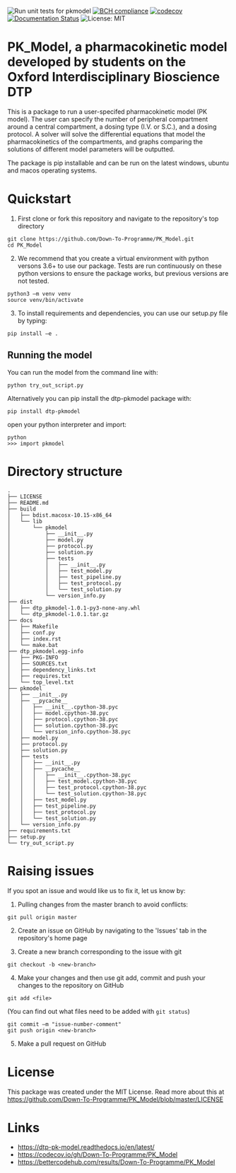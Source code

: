 ![Run unit tests for pkmodel](https://github.com/D-own-T-o-P-rogramme/PK_Model/workflows/Run%20unit%20tests%20for%20pkmodel/badge.svg) [![BCH compliance](https://bettercodehub.com/edge/badge/Down-To-Programme/PK_Model?branch=master)](https://bettercodehub.com/) [![codecov](https://codecov.io/gh/Down-To-Programme/PK_Model/branch/master/graph/badge.svg?token=UXOY8KCZQI)](undefined) [![Documentation Status](https://readthedocs.org/projects/down-to-programmepkmodel/badge/?version=latest)](https://down-to-programmepkmodel.readthedocs.io/en/latest/?badge=latest) ![License: MIT](https://img.shields.io/badge/License-MIT-yellow.svg)


# PK_Model, a pharmacokinetic model developed by students on the Oxford Interdisciplinary Bioscience DTP


This is a package to run a user-specifed pharmacokinetic model (PK model). The user can specify the number of peripheral compartment around a central compartment, a dosing type (I.V. or S.C.), and a dosing protocol. A solver will solve the differential equations that model the pharmacokinetics of the compartments, and graphs comparing the solutions of different model parameters will be outputted.  

The package is pip installable and can be run on the latest windows, ubuntu and macos operating systems.


# Quickstart 

1. First clone or fork this repository and navigate to the repository's top directory

```
git clone https://github.com/Down-To-Programme/PK_Model.git
cd PK_Model
```

2. We recommend that you create a virtual environment with python versons 3.6+ to use our package. Tests are run continuously on these python versions to ensure the package works, but previous versions are not tested. 

```
python3 –m venv venv
source venv/bin/activate
```

3. To install requirements and dependencies, you can use our setup.py file by typing:

`pip install –e .` 

## Running the model

You can run the model from the command line with:

`python try_out_script.py`


Alternatively you can pip install the dtp-pkmodel package with:

`pip install dtp-pkmodel`

open your python interpreter and import:

```
python
>>> import pkmodel
```

# Directory structure

```
.
├── LICENSE
├── README.md
├── build
│   ├── bdist.macosx-10.15-x86_64
│   └── lib
│       └── pkmodel
│           ├── __init__.py
│           ├── model.py
│           ├── protocol.py
│           ├── solution.py
│           ├── tests
│           │   ├── __init__.py
│           │   ├── test_model.py
│           │   ├── test_pipeline.py
│           │   ├── test_protocol.py
│           │   └── test_solution.py
│           └── version_info.py
├── dist
│   ├── dtp_pkmodel-1.0.1-py3-none-any.whl
│   └── dtp_pkmodel-1.0.1.tar.gz
├── docs
│   ├── Makefile
│   ├── conf.py
│   ├── index.rst
│   └── make.bat
├── dtp_pkmodel.egg-info
│   ├── PKG-INFO
│   ├── SOURCES.txt
│   ├── dependency_links.txt
│   ├── requires.txt
│   └── top_level.txt
├── pkmodel
│   ├── __init__.py
│   ├── __pycache__
│   │   ├── __init__.cpython-38.pyc
│   │   ├── model.cpython-38.pyc
│   │   ├── protocol.cpython-38.pyc
│   │   ├── solution.cpython-38.pyc
│   │   └── version_info.cpython-38.pyc
│   ├── model.py
│   ├── protocol.py
│   ├── solution.py
│   ├── tests
│   │   ├── __init__.py
│   │   ├── __pycache__
│   │   │   ├── __init__.cpython-38.pyc
│   │   │   ├── test_model.cpython-38.pyc
│   │   │   ├── test_protocol.cpython-38.pyc
│   │   │   └── test_solution.cpython-38.pyc
│   │   ├── test_model.py
│   │   ├── test_pipeline.py
│   │   ├── test_protocol.py
│   │   └── test_solution.py
│   └── version_info.py
├── requirements.txt
├── setup.py
└── try_out_script.py
```

# Raising issues 

If you spot an issue and would like us to fix it, let us know by:

1. Pulling changes from the master branch to avoid conflicts:

`git pull origin master` 

2. Create an issue on GitHub by navigating to the 'Issues' tab in the repository's home page 

3. Create a new branch corresponding to the issue with git

`git checkout -b <new-branch>`

4. Make your changes and then use git add, commit and push your changes to the repository on GitHub

`git add <file>`

(You can find out what files need to be added with `git status`)

```
git commit –m "issue-number-comment" 
git push origin <new-branch>
```

5. Make a pull request on GitHub


# License

This package was created under the MIT License. Read more about this at https://github.com/Down-To-Programme/PK_Model/blob/master/LICENSE

# Links

* https://dtp-pk-model.readthedocs.io/en/latest/
* https://codecov.io/gh/Down-To-Programme/PK_Model
* https://bettercodehub.com/results/Down-To-Programme/PK_Model
